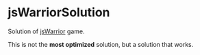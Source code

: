 jsWarriorSolution
=================

Solution of [jsWarrior](http://jswarrior.fusioncharts.com/) game.

This is not the **most optimized** solution, but a solution that works.

